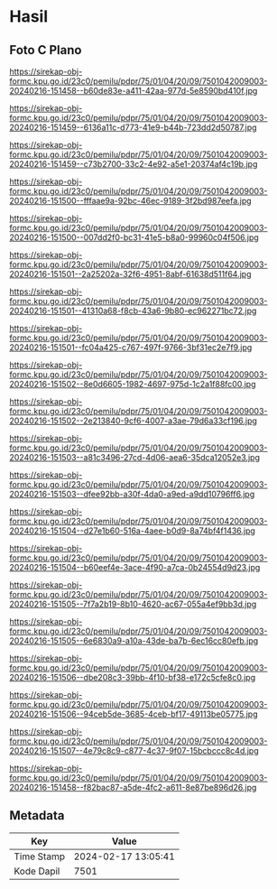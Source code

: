 # Hasil

## Foto C Plano

https://sirekap-obj-formc.kpu.go.id/23c0/pemilu/pdpr/75/01/04/20/09/7501042009003-20240216-151458--b60de83e-a411-42aa-977d-5e8590bd410f.jpg

https://sirekap-obj-formc.kpu.go.id/23c0/pemilu/pdpr/75/01/04/20/09/7501042009003-20240216-151459--6136a11c-d773-41e9-b44b-723dd2d50787.jpg

https://sirekap-obj-formc.kpu.go.id/23c0/pemilu/pdpr/75/01/04/20/09/7501042009003-20240216-151459--c73b2700-33c2-4e92-a5e1-20374af4c19b.jpg

https://sirekap-obj-formc.kpu.go.id/23c0/pemilu/pdpr/75/01/04/20/09/7501042009003-20240216-151500--fffaae9a-92bc-46ec-9189-3f2bd987eefa.jpg

https://sirekap-obj-formc.kpu.go.id/23c0/pemilu/pdpr/75/01/04/20/09/7501042009003-20240216-151500--007dd2f0-bc31-41e5-b8a0-99960c04f506.jpg

https://sirekap-obj-formc.kpu.go.id/23c0/pemilu/pdpr/75/01/04/20/09/7501042009003-20240216-151501--2a25202a-32f6-4951-8abf-61638d511f64.jpg

https://sirekap-obj-formc.kpu.go.id/23c0/pemilu/pdpr/75/01/04/20/09/7501042009003-20240216-151501--41310a68-f8cb-43a6-9b80-ec962271bc72.jpg

https://sirekap-obj-formc.kpu.go.id/23c0/pemilu/pdpr/75/01/04/20/09/7501042009003-20240216-151501--fc04a425-c767-497f-9766-3bf31ec2e7f9.jpg

https://sirekap-obj-formc.kpu.go.id/23c0/pemilu/pdpr/75/01/04/20/09/7501042009003-20240216-151502--8e0d6605-1982-4697-975d-1c2a1f88fc00.jpg

https://sirekap-obj-formc.kpu.go.id/23c0/pemilu/pdpr/75/01/04/20/09/7501042009003-20240216-151502--2e213840-9cf6-4007-a3ae-79d6a33cf196.jpg

https://sirekap-obj-formc.kpu.go.id/23c0/pemilu/pdpr/75/01/04/20/09/7501042009003-20240216-151503--a81c3496-27cd-4d06-aea6-35dca12052e3.jpg

https://sirekap-obj-formc.kpu.go.id/23c0/pemilu/pdpr/75/01/04/20/09/7501042009003-20240216-151503--dfee92bb-a30f-4da0-a9ed-a9dd10796ff6.jpg

https://sirekap-obj-formc.kpu.go.id/23c0/pemilu/pdpr/75/01/04/20/09/7501042009003-20240216-151504--d27e1b60-516a-4aee-b0d9-8a74bf4f1436.jpg

https://sirekap-obj-formc.kpu.go.id/23c0/pemilu/pdpr/75/01/04/20/09/7501042009003-20240216-151504--b60eef4e-3ace-4f90-a7ca-0b24554d9d23.jpg

https://sirekap-obj-formc.kpu.go.id/23c0/pemilu/pdpr/75/01/04/20/09/7501042009003-20240216-151505--7f7a2b19-8b10-4620-ac67-055a4ef9bb3d.jpg

https://sirekap-obj-formc.kpu.go.id/23c0/pemilu/pdpr/75/01/04/20/09/7501042009003-20240216-151505--6e6830a9-a10a-43de-ba7b-6ec16cc80efb.jpg

https://sirekap-obj-formc.kpu.go.id/23c0/pemilu/pdpr/75/01/04/20/09/7501042009003-20240216-151506--dbe208c3-39bb-4f10-bf38-e172c5cfe8c0.jpg

https://sirekap-obj-formc.kpu.go.id/23c0/pemilu/pdpr/75/01/04/20/09/7501042009003-20240216-151506--94ceb5de-3685-4ceb-bf17-49113be05775.jpg

https://sirekap-obj-formc.kpu.go.id/23c0/pemilu/pdpr/75/01/04/20/09/7501042009003-20240216-151507--4e79c8c9-c877-4c37-9f07-15bcbccc8c4d.jpg

https://sirekap-obj-formc.kpu.go.id/23c0/pemilu/pdpr/75/01/04/20/09/7501042009003-20240216-151458--f82bac87-a5de-4fc2-a611-8e87be896d26.jpg


## Metadata

| Key        | Value               |
| ---------- | ------------------- |
| Time Stamp | 2024-02-17 13:05:41 |
| Kode Dapil | 7501                |



